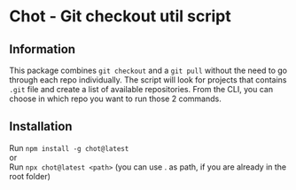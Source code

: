 # Chot - Git checkout util script

## Information

This package combines `git checkout` and a `git pull` without the need to go through each repo individually. The script will look for projects that contains `.git` file and create a list of available repositories. From the CLI, you can choose in which repo you want to run those 2 commands.

## Installation

Run `npm install -g chot@latest`  
or  
Run `npx chot@latest <path>` (you can use . as path, if you are already in the root folder)
